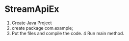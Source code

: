 # StreamApiEx
1. Create Java Project 
2. create package com.example;
3. Put the files and compile the code.
4 Run main method.
